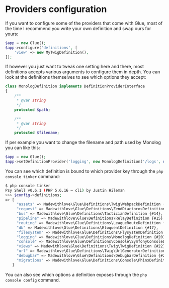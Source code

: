 # Providers configuration

If you want to configure some of the providers that come with Glue, most of the time I recommend you write your own definition and swap ours for yours:

```php
$app = new Glue();
$app->configure('definitions', [
    'view' => new MyTwigDefinition(),
]);
```

If however you just want to tweak one setting here and there, most definitions accepts various arguments to configure them in depth. You can look at the definitions themselves to see which options they accept:

```php
class MonologDefinition implements DefinitionProviderInterface
{
    /**
     * @var string
     */
    protected $path;

    /**
     * @var string
     */
    protected $filename;
```

If per example you want to change the filename and path used by Monolog you can like this:

```php
$app = new Glue();
$app->setDefinitionProvider('logging', new MonologDefinition('/logs', date('m-d').'.log'));
```

You can see which definition is bound to which provider key through the `php console tinker` command:

```bash
$ php console tinker
Psy Shell v0.6.1 (PHP 5.6.16 — cli) by Justin Hileman
>>> $config->definitions;
=> [
     "assets" => Madewithlove\Glue\Definitions\Twig\WebpackDefinition {#12},
     "request" => Madewithlove\Glue\Definitions\ZendDiactorosDefinition {#13},
     "bus" => Madewithlove\Glue\Definitions\TacticianDefinition {#14},
     "pipeline" => Madewithlove\Glue\Definitions\RelayDefinition {#15},
     "routing" => Madewithlove\Glue\Definitions\LeagueRouteDefinition {#16},
     "db" => Madewithlove\Glue\Definitions\EloquentDefinition {#17},
     "filesystem" => Madewithlove\Glue\Definitions\FlysystemDefinition {#18},
     "logging" => Madewithlove\Glue\Definitions\MonologDefinition {#20},
     "console" => Madewithlove\Glue\Definitions\Console\SymfonyConsoleDefinition {#21},
     "views" => Madewithlove\Glue\Definitions\Twig\TwigDefinition {#22},
     "url" => Madewithlove\Glue\Definitions\Twig\UrlGeneratorDefinition {#25},
     "debugbar" => Madewithlove\Glue\Definitions\DebugbarDefinition {#26},
     "migrations" => Madewithlove\Glue\Definitions\Console\PhinxDefinition {#27},
   ]
```

You can also see which options a definition exposes through the `php console config` command.
